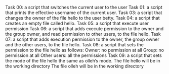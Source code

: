 Task 00: a script that switches the current user to the user
Task 01: a script that prints the effective username of the current user.
Task 03: a script that changes the owner of the file hello to the user betty.
Task 04: a script that creates an empty file called hello.
Task 05: a script that execute user permission
Task 06:  a script that adds execute permission to the owner and the group owner, and read permission to other users, to the file hello.
Task 07: a script that adds execution permission to the owner, the group owner and the other users, to the file hello.
Task 08: a script that sets the permission to the file hello as follows:
Owner: no permission at all
Group: no permission at all
Other users: all the permissions
Task 09: a script that sets the mode of the file hello the same as olleh’s mode.
The file hello will be in the working directory
The file olleh will be in the working directory
